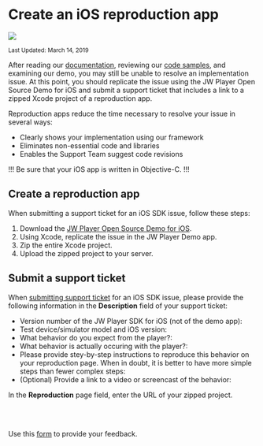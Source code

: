 # Create an iOS reproduction app

<img src="https://img.shields.io/badge/SDK-iOS%20v3-0AAC29.svg?logo=apple">

<sup>Last Updated: March 14, 2019</sup>

After reading our [documentation](https://developer.jwplayer.com/sdk/ios/docs/developer-guide/), reviewing our [code samples](https://developer.jwplayer.com/ios-sdk/demos/), and examining our demo, you may still be unable to resolve an implementation issue. At this point, you should replicate the issue using the JW Player Open Source Demo for iOS and submit a support ticket that includes a link to a zipped Xcode project of a reproduction app.

Reproduction apps reduce the time necessary to resolve your issue in several ways:

- Clearly shows your implementation using our framework
- Eliminates non-essential code and libraries
- Enables the Support Team suggest code revisions

!!!
Be sure that your iOS app is written in Objective-C.
!!!

## Create a reproduction app

When submitting a support ticket for an iOS SDK issue, follow these steps:

1. Download the [JW Player Open Source Demo for iOS](https://github.com/jwplayer/jwplayer-sdk-ios-demo).
2. Using Xcode, replicate the issue in the JW Player Demo app.
3. Zip the entire Xcode project.
4. Upload the zipped project to your server. 

## Submit a support ticket
When [submitting support ticket](https://support.jwplayer.com/submit-support-case) for an iOS SDK issue, please provide the following information in the **Description** field of your support ticket: 

- Version number of the JW Player SDK for iOS (not of the demo app):
- Test device/simulator model and iOS version:
- What behavior do you expect from the player?:
- What behavior is actually occuring with the player?:
- Please provide stey-by-step instructions to reproduce this behavior on your reproduction page. When in doubt, it is better to have more simple steps than fewer complex steps:
- (Optional) Provide a link to a video or screencast of the behavior:

In the **Reproduction** page field, enter the URL of your zipped project.

<br/><br/>
<div id="wufoo-mff60sc1xnn4cu">
Use this <a href="https://jwplayerdocs.wufoo.com/forms/mff60sc1xnn4cu">form</a> to provide your feedback.
</div>
<script type="text/javascript">var mff60sc1xnn4cu;(function(d, t) {
var s = d.createElement(t), options = {
'userName':'jwplayerdocs',
'formHash':'mff60sc1xnn4cu',
'autoResize':true,
'height':'288',
'async':true,
'host':'wufoo.com',
'header':'show',
'ssl':true,
'defaultValues': 'field118=' + location.pathname};
s.src = ('https:' == d.location.protocol ? 'https://' : 'http://') + 'www.wufoo.com/scripts/embed/form.js';
s.onload = s.onreadystatechange = function() {
var rs = this.readyState; if (rs) if (rs != 'complete') if (rs != 'loaded') return;
try { mff60sc1xnn4cu = new WufooForm();mff60sc1xnn4cu.initialize(options);mff60sc1xnn4cu.display(); } catch (e) {}};
var scr = d.getElementsByTagName(t)[0], par = scr.parentNode; par.insertBefore(s, scr);
})(document, 'script');</script>